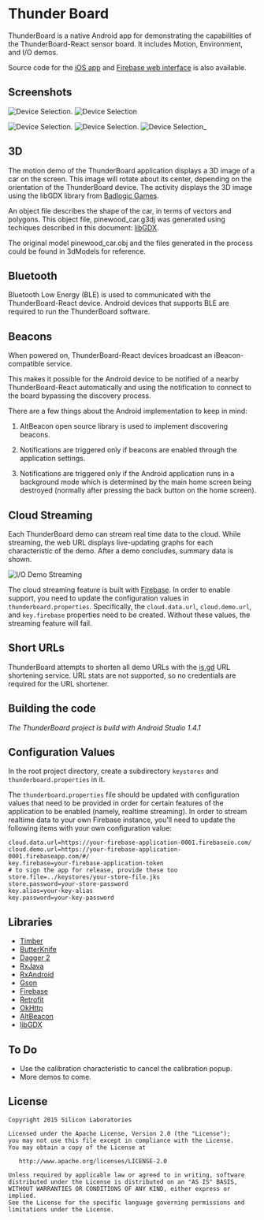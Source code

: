 # Thunder Board

ThunderBoard is a native Android app for demonstrating the capabilities of the ThunderBoard-React sensor board. 
It includes Motion, Environment, and I/O demos.

Source code for the [iOS app](https://github.com/SiliconLabs/thunderboard-react-ios) and [Firebase web interface](https://github.com/SiliconLabs/thunderboard-react-web) is also available.

## Screenshots

![Device Selection](screenshots/ss_scan.png). 
![Device Selection](screenshots/ss_demos.png)

![Device Selection](screenshots/ss_demo_motion.png).
![Device Selection](screenshots/ss_demo_environment.png).
![Device Selection](screenshots/ss_demo_io.png)_

## 3D

The motion demo of the ThunderBoard application displays a 3D image of a car on the screen. 
This image will rotate about its center, depending on the orientation of the ThunderBoard device.
The activity displays the 3D image using the libGDX library from [Badlogic Games](http://www.badlogicgames.com/wordpress/).

An object file describes the shape of the car, in terms of vectors and polygons. 
This object file, pinewood_car.g3dj was generated using techiques described in this document: [libGDX](https://github.com/libgdx/libgdx/wiki/Importing-Blender-models-in-LibGDX).
 
The original model pinewood_car.obj and the files generated in the process could be found in 3dModels for reference.


## Bluetooth

Bluetooth Low Energy (BLE) is used to communicated with the ThunderBoard-React device. 
Android devices that supports BLE are required to run the ThunderBoard software.

## Beacons

When powered on, ThunderBoard-React devices broadcast an iBeacon-compatible service. 

This makes it possible for the Android device to be notified of a nearby ThunderBoard-React automatically and 
using the notification to connect to the board bypassing the discovery process.

There are a few things about the Android implementation to keep in mind:

1. AltBeacon open source library is used to implement discovering beacons.

2. Notifications are triggered only if beacons are enabled through the application settings.

3. Notifications are triggered only if the Android application runs in a background mode which is determined by the main home screen being destroyed
(normally after pressing the back button on the home screen).

## Cloud Streaming

Each ThunderBoard demo can stream real time data to the cloud. 
While streaming, the web URL displays live-updating graphs for each characteristic of the demo. 
After a demo concludes, summary data is shown.

![I/O Demo Streaming](screenshots/ss_demo_streaming.png)

The cloud streaming feature is built with [Firebase](https://www.firebase.com). 
In order to enable support, you need to update the configuration values in `thunderboard.properties`. 
Specifically, the `cloud.data.url`, `cloud.demo.url`, and `key.firebase` properties need to be created. 
Without these values, the streaming feature will fail.


## Short URLs

ThunderBoard attempts to shorten all demo URLs with the [is.gd](http://is.gd) URL shortening service. 
URL stats are not supported, so no credentials are required for the URL shortener. 


## Building the code

_The ThunderBoard project is build with Android Studio 1.4.1_


## Configuration Values

In the root project directory, create a subdirectory `keystores` and `thunderboard.properties` in it.  

The `thunderboard.properties` file should be updated with configuration values that need to be provided in order for certain features of the application to be enabled (namely, realtime streaming). 
In order to stream realtime data to your own Firebase instance, you'll need to update the following items with your own configuration value:
    
    cloud.data.url=https://your-firebase-application-0001.firebaseio.com/
    cloud.demo.url=https://your-firebase-application-0001.firebaseapp.com/#/
    key.firebase=your-firebase-application-token
    # to sign the app for release, provide these too
    store.file=../keystores/your-store-file.jks
    store.password=your-store-password
    key.alias=your-key-alias
    key.password=your-key-password
    

## Libraries


 * [Timber](http://github.com/JakeWharton/timber)
 * [ButterKnife](http://jakewharton.github.io/butterknife)
 * [Dagger 2](http://google.github.io/dagger/)
 * [RxJava](https://github.com/ReactiveX/RxJava)
 * [RxAndroid](https://github.com/ReactiveX/RxAndroid)
 * [Gson](https://github.com/google/gson)
 * [Firebase](https://www.firebase.com/docs/android/quickstart.html)
 * [Retrofit](http://square.github.io/retrofit)
 * [OkHttp](http://square.github.io/okhttp)
 * [AltBeacon](http://altbeacon.github.io/android-beacon-library/)
 * [libGDX](https://github.com/libGDX/libGDX)


## To Do

 * Use the calibration characteristic to cancel the calibration popup.
 * More demos to come.


## License

    Copyright 2015 Silicon Laboratories

    Licensed under the Apache License, Version 2.0 (the "License");
    you may not use this file except in compliance with the License.
    You may obtain a copy of the License at

       http://www.apache.org/licenses/LICENSE-2.0

    Unless required by applicable law or agreed to in writing, software
    distributed under the License is distributed on an "AS IS" BASIS,
    WITHOUT WARRANTIES OR CONDITIONS OF ANY KIND, either express or implied.
    See the License for the specific language governing permissions and
    limitations under the License.